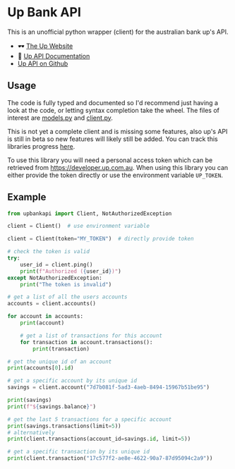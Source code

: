 # Up Bank API
This is an unofficial python wrapper (client) for the australian bank up's API.

* 🕶️ [The Up Website](https://up.com.au)
* 📖 [Up API Documentation](https://developer.up.com.au)
* [Up API on Github](https://github.com/up-banking/api)

## Usage
The code is fully typed and documented so I'd recommend just having a look at the code, or letting syntax completion take the wheel. The files of interest are [models.py](https://github.com/jcwillox/up-bank-api/blob/master/upbankapi/models.py) and [client.py](https://github.com/jcwillox/up-bank-api/blob/master/upbankapi/client.py).

This is not yet a complete client and is missing some features, also up's API is still in beta so new features will likely still be added. You can track this libraries progress [here](https://github.com/jcwillox/up-bank-api/issues/1).

To use this library you will need a personal access token which can be retrieved from https://developer.up.com.au. When using this library you can either provide the token directly or use the environment variable `UP_TOKEN`.

## Example

```python
from upbankapi import Client, NotAuthorizedException

client = Client()  # use environment variable

client = Client(token="MY_TOKEN")  # directly provide token

# check the token is valid
try:
    user_id = client.ping()
    print(f"Authorized ({user_id})")
except NotAuthorizedException:
    print("The token is invalid")

# get a list of all the users accounts
accounts = client.accounts()

for account in accounts:
    print(account)

    # get a list of transactions for this account
    for transaction in account.transactions():
        print(transaction)

# get the unique id of an account
print(accounts[0].id)

# get a specific account by its unique id
savings = client.account("7d7b081f-5ad3-4aeb-8494-15967b51be95")

print(savings)
print(f"${savings.balance}")

# get the last 5 transactions for a specific account
print(savings.transactions(limit=5))
# alternatively
print(client.transactions(account_id=savings.id, limit=5))

# get a specific transaction by its unique id
print(client.transaction("17c577f2-ae8e-4622-90a7-87d95094c2a9"))
```
